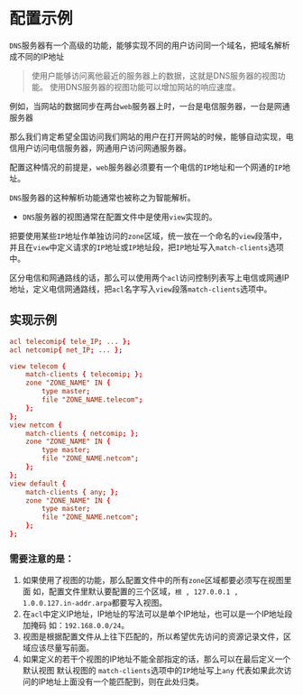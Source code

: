 # 配置示例

`DNS`服务器有一个高级的功能，能够实现不同的用户访问同一个域名，把域名解析成不同的IP地址

 > 使用户能够访问离他最近的服务器上的数据，这就是DNS服务器的视图功能。
 > 使用DNS服务器的视图功能可以增加网站的响应速度。

例如，当网站的数据同步在两台`web`服务器上时，一台是电信服务器，一台是网通服务器

 那么我们肯定希望全国访问我们网站的用户在打开网站的时候，能够自动实现，电信用户访问电信服务器，网通用户访问网通服务器。

 配置这种情况的前提是，`web`服务器必须要有一个电信的`IP`地址和一个网通的`IP`地址。

`DNS`服务器的这种解析功能通常也被称之为智能解析。

- `DNS`服务器的视图通常在配置文件中是使用`view`实现的。

把要使用某些`IP`地址作单独访问的`zone`区域，统一放在一个命名的`view`段落中，并且在`view`中定义请求的`IP`地址或`IP`地址段，把`IP`地址写入`match-clients`选项中。

区分电信和网通路线的话，那么可以使用两个`acl`访问控制列表写上电信或网通IP地址，定义电信网通路线，把`acl`名字写入`view`段落`match-clients`选项中。

## 实现示例

```conf
acl telecomip{ tele_IP; ... };
acl netcomip{ net_IP; ... };

view telecom {
    match-clients { telecomip; };
    zone "ZONE_NAME" IN {
        type master;
        file "ZONE_NAME.telecom";
    };
};
view netcom {
    match-clients { netcomip; };
    zone "ZONE_NAME" IN {
        type master;
        file "ZONE_NAME.netcom";
    };
};
view default {
    match-clients { any; };
    zone "ZONE_NAME" IN {
        type master;
        file "ZONE_NAME.netcom";
    };
};
```

### 需要注意的是：

1. 如果使用了视图的功能，那么配置文件中的所有`zone`区域都要必须写在视图里面
   如，配置文件里默认要配置的三个区域，`根 , 127.0.0.1 , 1.0.0.127.in-addr.arpa`都要写入视图。
2. 在`acl`中定义IP地址，IP地址的写法可以是单个IP地址，也可以是一个IP地址段加掩码
   如：`192.168.0.0/24`。
3. 视图是根据配置文件从上往下匹配的，所以希望优先访问的资源记录文件，区域应该尽量写前面。
4. 如果定义的若干个视图的IP地址不能全部指定的话，那么可以在最后定义一个默认视图
   默认视图的 `match-clients`选项中的`IP`地址写上`any`
   代表如果此次访问的IP地址上面没有一个能匹配到，则在此处归类。